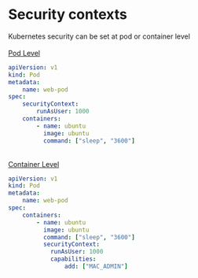 # Security contexts
Kubernetes security can be set at pod or container level
<br>
<br>
<u>Pod Level</u>
```yaml
apiVersion: v1
kind: Pod
metadata:
    name: web-pod
spec:
    securityContext:
        runAsUser: 1000
    containers:
        - name: ubuntu
          image: ubuntu
          command: ["sleep", "3600"]
```
<br>
<u>Container Level</u>
<br>

```yaml
apiVersion: v1
kind: Pod
metadata:
    name: web-pod
spec:
    containers:
        - name: ubuntu
          image: ubuntu
          command: ["sleep", "3600"]
          securityContext:
            runAsUser: 1000
            capabilities: 
                add: ["MAC_ADMIN"]
```